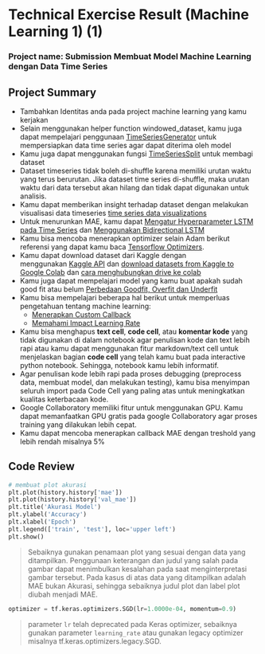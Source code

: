 # Technical Exercise Result (Machine Learning 1) (1)

### Project name: Submission Membuat Model Machine Learning dengan Data Time Series

## Project Summary

- Tambahkan Identitas anda pada project machine learning yang kamu kerjakan
- Selain menggunakan helper function windowed_dataset, kamu juga dapat mempelajari penggunaan [TimeSeriesGenerator](https://machinelearningmastery.com/how-to-use-the-timeseriesgenerator-for-time-series-forecasting-in-keras/) untuk mempersiapkan data time series agar dapat diterima oleh model
- Kamu juga dapat menggunakan fungsi [TimeSeriesSplit](https://scikit-learn.org/stable/modules/generated/sklearn.model_selection.TimeSeriesSplit.html) untuk membagi dataset
- Dataset timeseries tidak boleh di-shuffle karena memiliki urutan waktu yang terus berurutan. Jika dataset time series di-shuffle, maka urutan waktu dari data tersebut akan hilang dan tidak dapat digunakan untuk analisis.
- Kamu dapat memberikan insight terhadap dataset dengan melakukan visualisasi data timeseries [time series data visualizations](https://towardsdatascience.com/8-visualizations-with-python-to-handle-multiple-time-series-data-19b5b2e66dd0)
- Untuk menurunkan MAE, kamu dapat [Mengatur Hyperparameter LSTM pada Time Series](https://machinelearningmastery.com/tune-lstm-hyperparameters-keras-time-series-forecasting/) dan [Menggunakan Bidirectional LSTM](https://stackoverflow.com/questions/43035827/whats-the-difference-between-a-bidirectional-lstm-and-an-lstm)
- Kamu bisa mencoba menerapkan optimizer selain Adam berikut referensi yang dapat kamu baca [Tensorflow Optimizers](https://www.tensorflow.org/api_docs/python/tf/keras/optimizers).
- Kamu dapat download dataset dari Kaggle dengan menggunakan [Kaggle API](https://github.com/Kaggle/kaggle-api) dan [download datasets from Kaggle to Google Colab](https://medium.com/geekculture/how-to-download-datasets-from-kaggle-to-google-colab-7bb3c5a44c51) dan [cara menghubungkan drive ke colab](https://medium.com/@dede.brahma2/cara-menggunakan-google-colaboratory-5f5e4393ac2f#:~:text=Menggunakan%20Colab&text=Masuk%20kedalam%20google%20drive%20kemudian,colab%E2%80%9D%20setelah%20muncul%20klik%20connect.&text=Setelah%20berhasil%20instalasi%2C%20buat%20folder,kemudian%20masuk%20kedalam%20folder%20tersebut.)
- Kamu juga dapat mempelajari model yang kamu buat apakah sudah good fit atau belum [Perbedaan Goodfit, Overfit dan Underfit](https://machinelearningmastery.com/learning-curves-for-diagnosing-machine-learning-model-performance/)
- Kamu bisa mempelajari beberapa hal berikut untuk memperluas pengetahuan tentang machine learning:
    - [Menerapkan Custom Callback](https://keras.io/api/callbacks/)
    - [Memahami Impact Learning Rate](https://machinelearningmastery.com/understand-the-dynamics-of-learning-rate-on-deep-learning-neural-netw)
- Kamu bisa menghapus **text cell**, **code cell**, atau **komentar kode** yang tidak digunakan di dalam notebook agar penulisan kode dan text lebih rapi atau kamu dapat menggunakan fitur markdown/text cell untuk menjelaskan bagian **code cell** yang telah kamu buat pada interactive python notebook. Sehingga, notebook kamu lebih informatif.
- Agar penulisan kode lebih rapi pada proses debugging (preprocess data, membuat model, dan melakukan testing), kamu bisa menyimpan seluruh import pada Code Cell yang paling atas untuk meningkatkan kualitas keterbacaan kode.
- Google Collaboratory memiliki fitur untuk menggunakan GPU. Kamu dapat memanfaatkan GPU gratis pada google Collaboratory agar proses training yang dilakukan lebih cepat.
- Kamu dapat mencoba menerapkan callback MAE dengan treshold yang lebih rendah misalnya 5%

## Code Review

```python
# membuat plot akurasi
plt.plot(history.history['mae'])
plt.plot(history.history['val_mae'])
plt.title('Akurasi Model')
plt.ylabel('Accuracy')
plt.xlabel('Epoch')
plt.legend(['train', 'test'], loc='upper left')
plt.show()
```

> Sebaiknya gunakan penamaan plot yang sesuai dengan data yang ditampilkan. Penggunaan keterangan dan judul yang salah pada gambar dapat menimbulkan kesalahan pada saat menginterpretasi gambar tersebut. Pada kasus di atas data yang ditampilkan adalah MAE bukan Akurasi, sehingga sebaiknya judul plot dan label plot diubah menjadi MAE.
> 

```python
optimizer = tf.keras.optimizers.SGD(lr=1.0000e-04, momentum=0.9)
```

> parameter `lr` telah deprecated pada Keras optimizer, sebaiknya gunakan parameter `learning_rate` atau gunakan legacy optimizer misalnya tf.keras.optimizers.legacy.SGD.
>